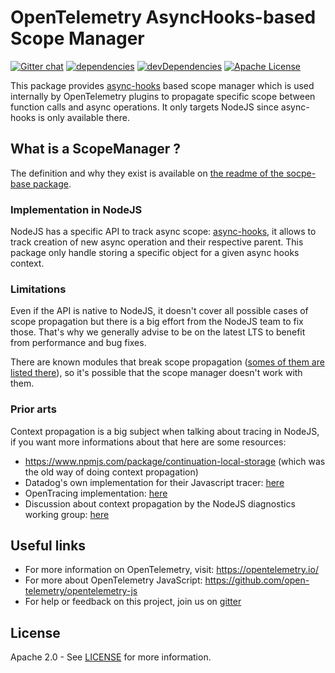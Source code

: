 # OpenTelemetry AsyncHooks-based Scope Manager
[![Gitter chat][gitter-image]][gitter-url]
[![dependencies][dependencies-image]][dependencies-url]
[![devDependencies][devDependencies-image]][devDependencies-url]
[![Apache License][license-image]][license-image]

This package provides [async-hooks][async-hooks-doc] based scope manager which is used internally by OpenTelemetry plugins to propagate specific scope between function calls and async operations. It only targets NodeJS since async-hooks is only available there.

## What is a ScopeManager ?

The definition and why they exist is available on [the readme of the socpe-base package][def-scope-manager].

### Implementation in NodeJS

NodeJS has a specific API to track async scope: [async-hooks][async-hooks-doc], it allows to track creation of new async operation and their respective parent. 
This package only handle storing a specific object for a given async hooks context.

### Limitations

Even if the API is native to NodeJS, it doesn't cover all possible cases of scope propagation but there is a big effort from the NodeJS team to fix those. That's why we generally advise to be on the latest LTS to benefit from performance and bug fixes.

There are known modules that break scope propagation ([somes of them are listed there][pkgs-that-break-ah]), so it's possible that the scope manager doesn't work with them.

### Prior arts

Context propagation is a big subject when talking about tracing in NodeJS, if you want more informations about that here are some resources:
- https://www.npmjs.com/package/continuation-local-storage (which was the old way of doing context propagation)
- Datadog's own implementation for their Javascript tracer: [here][dd-js-tracer-scope]
- OpenTracing implementation: [here][opentracing-scope]
- Discussion about context propagation by the NodeJS diagnostics working group: [here][diag-team-scope-discussion]


## Useful links
- For more information on OpenTelemetry, visit: <https://opentelemetry.io/>
- For more about OpenTelemetry JavaScript: <https://github.com/open-telemetry/opentelemetry-js>
- For help or feedback on this project, join us on [gitter][gitter-url]

## License

Apache 2.0 - See [LICENSE][license-url] for more information.

[gitter-image]: https://badges.gitter.im/open-telemetry/opentelemetry-js.svg
[gitter-url]: https://gitter.im/open-telemetry/opentelemetry-node?utm_source=badge&utm_medium=badge&utm_campaign=pr-badge&utm_content=badge
[license-url]: https://github.com/open-telemetry/opentelemetry-js/blob/master/LICENSE
[license-image]: https://img.shields.io/badge/license-Apache_2.0-green.svg?style=flat
[dependencies-image]: https://david-dm.org/open-telemetry/opentelemetry-js/status.svg?path=packages/opentelemetry-scope-async-hooks
[dependencies-url]: https://david-dm.org/open-telemetry/opentelemetry-js?path=packages%2Fopentelemetry-scope-async-hooks
[devDependencies-image]: https://david-dm.org/open-telemetry/opentelemetry-js/dev-status.svg?path=packages/opentelemetry-scope-async-hooks
[devDependencies-url]: https://david-dm.org/open-telemetry/opentelemetry-js?path=packages%2Fopentelemetry-scope-async-hooks&type=dev
[async-hooks-doc]: http://nodejs.org/dist/latest/docs/api/async_hooks.html
[def-scope-manager]: https://github.com/open-telemetry/opentelemetry-js/blob/master/packages/opentelemetry-scope-base/README.md
[dd-js-tracer-scope]: https://github.com/DataDog/dd-trace-js/tree/master/packages/dd-trace/src/scope
[opentracing-scope]: https://github.com/opentracing/opentracing-javascript/pull/113
[diag-team-scope-discussion]: https://github.com/nodejs/diagnostics/issues/300
[pkgs-that-break-ah]: https://github.com/nodejs/diagnostics/blob/master/tracing/AsyncHooks/problematic-modules.md